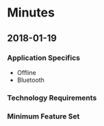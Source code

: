 # Minutes
## 2018-01-19
### Application Specifics
* Offline
* Bluetooth

### Technology Requirements

### Minimum Feature Set